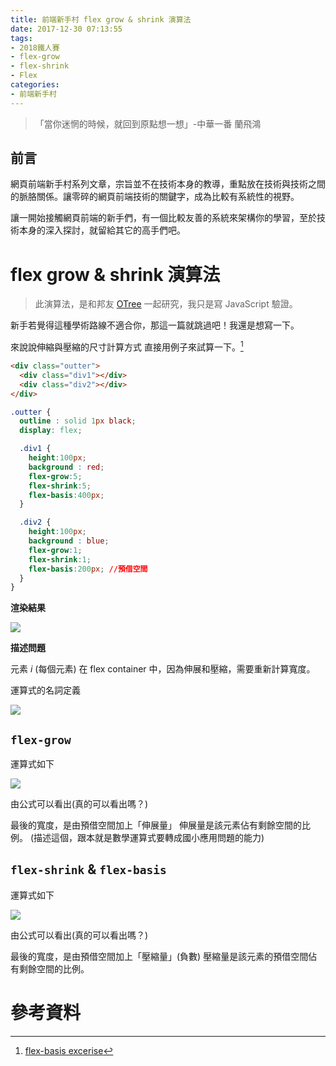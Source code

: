 ```yaml
---
title: 前端新手村 flex grow & shrink 演算法
date: 2017-12-30 07:13:55
tags:
- 2018鐵人賽
- flex-grow
- flex-shrink
- Flex
categories:
- 前端新手村
---
```

> 「當你迷惘的時候，就回到原點想一想」-中華一番 蘭飛鴻

## 前言

網頁前端新手村系列文章，宗旨並不在技術本身的教導，重點放在技術與技術之間的脈胳關係。讓零碎的網頁前端技術的關鍵字，成為比較有系統性的視野。

讓一開始接觸網頁前端的新手們，有一個比較友善的系統來架構你的學習，至於技術本身的深入探討，就留給其它的高手們吧。

# flex grow & shrink 演算法

> 此演算法，是和邦友 [OTree](https://ithelp.ithome.com.tw/users/20107334/profile) 一起研究，我只是寫 JavaScript 驗證。

新手若覺得這種學術路線不適合你，那這一篇就跳過吧！我還是想寫一下。

來說說伸縮與壓縮的尺寸計算方式
直接用例子來試算一下。[^1]

```html
<div class="outter">
  <div class="div1"></div>
  <div class="div2"></div>
</div>
```

```css
.outter {
  outline : solid 1px black;
  display: flex;

  .div1 {
    height:100px;
    background : red;
    flex-grow:5;
    flex-shrink:5;
    flex-basis:400px;
  }

  .div2 {
    height:100px;
    background : blue;
    flex-grow:1;
    flex-shrink:1;
    flex-basis:200px; //預借空間
  }
}
```

**渲染結果**

![](https://i.imgur.com/FpQeB3q.png)

**描述問題**

元素 $i$ (每個元素) 在 flex container 中，因為伸展和壓縮，需要重新計算寬度。

運算式的名詞定義

![](https://i.imgur.com/nK4Baef.png)

## `flex-grow`

運算式如下

![](https://i.imgur.com/Qm1M8hA.png)

由公式可以看出(真的可以看出嗎？)

最後的寬度，是由預借空間加上「伸展量」
伸展量是該元素佔有剩餘空間的比例。
(描述這個，跟本就是數學運算式要轉成國小應用問題的能力)

## `flex-shrink` & `flex-basis`

運算式如下

![](https://i.imgur.com/IYfVNCs.png)

由公式可以看出(真的可以看出嗎？)

最後的寬度，是由預借空間加上「壓縮量」(負數)
壓縮量是該元素的預借空間佔有剩餘空間的比例。


# 參考資料

[^1]: [flex-basis excerise](https://codepen.io/dwatow/pen/Nwmojy)

